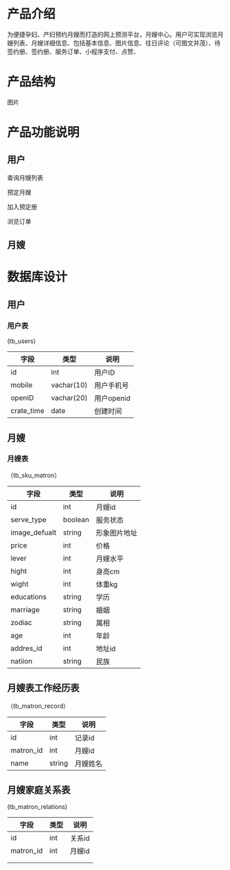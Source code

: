 # 产品介绍

为便捷孕妇、产妇预约月嫂而打造的网上预测平台，月嫂中心。用户可实现浏览月嫂列表、月嫂详细信息、包括基本信息、图片信息、往日评论（可图文并茂）、待签约册、签约册、服务订单、小程序支付、点赞、

# 产品结构

图片

# 产品功能说明

## 用户

查询月嫂列表

预定月嫂

加入预定册

浏览订单

## 月嫂



# 数据库设计

## 用户

### 用户表

(tb_users)

| 字段       | 类型       | 说明       |
| ---------- | ---------- | ---------- |
| id         | int        | 用户ID     |
| mobile     | vachar(10) | 用户手机号 |
| openID     | vachar(20) | 用户openid |
| crate_time | date       | 创建时间   |



## 月嫂

### 月嫂表

（tb_sku_matron）

| 字段          | 类型    | 说明         |
| ------------- | ------- | ------------ |
| id            | int     | 月嫂id       |
| serve_type    | boolean | 服务状态     |
| image_defualt | string  | 形象图片地址 |
| price         | int     | 价格         |
| lever         | int     | 月嫂水平     |
| hight         | int     | 身高cm       |
| wight         | int     | 体重kg       |
| educations    | string  | 学历         |
| marriage      | string  | 婚姻         |
| zodiac        | string  | 属相         |
| age           | int     | 年龄         |
| addres_id     | int     | 地址id       |
| natiion       | string  | 民族         |

## 月嫂表工作经历表

（tb_matron_record）

| 字段      | 类型   | 说明     |
| --------- | ------ | -------- |
| id        | int    | 记录id   |
| matron_id | int    | 月嫂id   |
| name      | string | 月嫂姓名 |

## 月嫂家庭关系表

(tb_matron_relations)

| 字段      | 类型 | 说明   |
| --------- | ---- | ------ |
| id        | int  | 关系id |
| matron_id | int  | 月嫂id |
|           |      |        |
|           |      |        |

